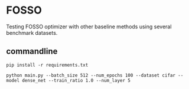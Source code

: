 # FOSSO

Testing FOSSO optimizer with other baseline methods using several benchmark datasets.

## commandline

``` 
pip install -r requirements.txt
```

``` 
python main.py --batch_size 512 --num_epochs 100 --dataset cifar --model dense_net --train_ratio 1.0 --num_layer 5
```